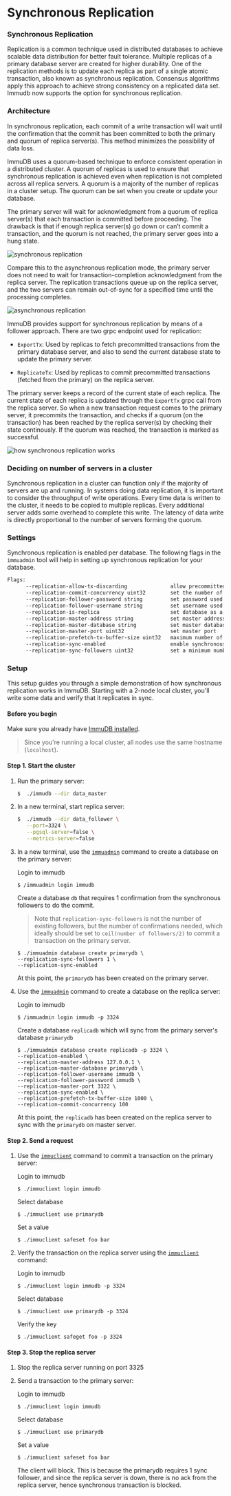 # Synchronous Replication

<WrappedSection>

### Synchronous Replication

Replication is a common technique used in distributed databases to achieve scalable data distribution for better fault tolerance. Multiple replicas of a primary database server are created for higher durability. One of the replication methods is to update each replica as part of a single atomic transaction, also known as synchronous replication. Consensus algorithms apply this approach to achieve strong consistency on a replicated data set. Immudb now supports the option for synchronous replication.

### Architecture

In synchronous replication, each commit of a write transaction will wait until the confirmation that the commit has been committed to both the primary and quorum of replica server(s). This method minimizes the possibility of data loss.

ImmuDB uses a quorum-based technique to enforce consistent operation in a distributed cluster. A quorum of replicas is used to ensure that synchronous replication is achieved even when replication is not completed across all replica servers. A quorum is a majority of the number of replicas in a cluster setup. The quorum can be set when you create or update your database.

The primary server will wait for acknowledgment from a quorum of replica server(s) that each transaction is committed before proceeding. The drawback is that if enough replica server(s) go down or can’t commit a transaction, and the quorum is not reached, the primary server goes into a hung state.

![synchronous replication](/immudb/replication-sync.png)

Compare this to the asynchronous replication mode, the primary server does not need to wait for transaction-completion acknowledgment from the replica server. The replication transactions queue up on the replica server, and the two servers can remain out-of-sync for a specified time until the processing completes.

![asynchronous replication](/immudb/replication-async.png)

ImmuDB provides support for synchronous replication by means of a follower approach. There are two grpc endpoint used for replication:

- `ExportTx`: Used by replicas to fetch precommitted transactions from the primary database server, and also to send the current database state to update the primary server.

- `ReplicateTx`: Used by replicas to commit precommitted transactions (fetched from the primary) on the replica server.

The primary server keeps a record of the current state of each replica. The current state of each replica is updated through the `ExportTx` grpc call from the replica server. So when a new transaction request comes to the primary server, it precommits the transaction, and checks if a quorum (on the transaction) has been reached by the replica server(s) by checking their state continously. If the quorum was reached, the transaction is marked as successful.

<div class="wrapped-picture">

![how synchronous replication works](/immudb/replication-state.png)

</div>

</WrappedSection>

<WrappedSection>

### Deciding on number of servers in a cluster

Synchronous replication in a cluster can function only if the majority of servers are up and running. In systems doing data replication, it is important to consider the throughput of write operations. Every time data is written to the cluster, it needs to be copied to multiple replicas. Every additional server adds some overhead to complete this write. The latency of data write is directly proportional to the number of servers forming the quorum.

</WrappedSection>

<WrappedSection>

### Settings

Synchronous replication is enabled per database. The following flags in the `immuadmin` tool will help in setting up synchronous replication for your database.

```bash
Flags:
      --replication-allow-tx-discarding              allow precommitted transactions to be discarded if the follower diverges from the master
      --replication-commit-concurrency uint32        set the number of threads for concurrent replication
      --replication-follower-password string         set password used for replication
      --replication-follower-username string         set username used for replication
      --replication-is-replica                       set database as a replica
      --replication-master-address string            set master address
      --replication-master-database string           set master database to be replicated
      --replication-master-port uint32               set master port
      --replication-prefetch-tx-buffer-size uint32   maximum number of prefeched transactions (default 100)
      --replication-sync-enabled                     enable synchronous replication
      --replication-sync-followers uint32            set a minimum number of followers for ack replication before transactions can be committed
```

</WrappedSection>

<WrappedSection>

### Setup

This setup guides you through a simple demonstration of how synchronous replication works in ImmuDB. Starting with a 2-node local cluster, you'll write some data and verify that it replicates in sync.

#### Before you begin

Make sure you already have [ImmuDB installed](../running/download.md).

> Since you're running a local cluster, all nodes use the same hostname (`localhost`).

#### Step 1. Start the cluster

1. Run the primary server:

   ```bash
   $  ./immudb --dir data_master
   ```

2. In a new terminal, start replica server:

   ```bash
   $  ./immudb --dir data_follower \
      --port=3324 \
      --pgsql-server=false \
      --metrics-server=false
   ```

3. In a new terminal, use the [`immuadmin`](../connecting/clitools.md) command to create a database on the primary server:

   Login to immudb

   ```shell
   $ /immuadmin login immudb
   ```

   Create a database `db` that requires 1 confirmation from the synchronous followers to do the commit. 

   > Note that `replication-sync-followers` is not the number of existing followers, but the number of confirmations needed, which ideally should be set to `ceil(number of followers/2)` to commit a transaction on the primary server.

   ```shell
   $ ./immuadmin database create primarydb \
   --replication-sync-followers 1 \
   --replication-sync-enabled
   ```

   At this point, the `primarydb` has been created on the primary server.

4. Use the [`immuadmin`](../connecting/clitools.md) command to create a database on the replica server:

   Login to immudb

   ```shell
   $ /immuadmin login immudb -p 3324
   ```

   Create a database `replicadb` which will sync from the primary server's database `primarydb`

   ```shell
   $ ./immuadmin database create replicadb -p 3324 \
   --replication-enabled \
   --replication-master-address 127.0.0.1 \
   --replication-master-database primarydb \
   --replication-follower-username immudb \
   --replication-follower-password immudb \
   --replication-master-port 3322 \
   --replication-sync-enabled \
   --replication-prefetch-tx-buffer-size 1000 \
   --replication-commit-concurrency 100
   ```

   At this point, the `replicadb` has been created on the replica server to sync with the `primarydb` on master server.

#### Step 2. Send a request

1. Use the [`immuclient`](../connecting/clitools.md) command to commit a transaction on the primary server:

   Login to immudb

   ```shell
   $ ./immuclient login immudb
   ```

   Select database

   ```shell
   $ ./immuclient use primarydb
   ```

   Set a value

   ```shell
   $ ./immuclient safeset foo bar
   ```

2. Verify the transaction on the replica server using the [`immuclient`](../connecting/clitools.md) command:

   Login to immudb

   ```shell
   $ ./immuclient login immudb -p 3324
   ```

   Select database

   ```shell
   $ ./immuclient use primarydb -p 3324
   ```

   Verify the key

   ```shell
   $ ./immuclient safeget foo -p 3324
   ```

#### Step 3. Stop the replica server

1. Stop the replica server running on port 3325

2. Send a transaction to the primary server:

   Login to immudb

   ```shell
   $ ./immuclient login immudb
   ```

   Select database

   ```shell
   $ ./immuclient use primarydb
   ```

   Set a value

   ```shell
   $ ./immuclient safeset foo bar
   ```

   The client will block. This is because the primarydb requires 1 sync follower, and since the replica server is down, there is no ack from the replica server, hence synchronous transaction is blocked.

</WrappedSection>
